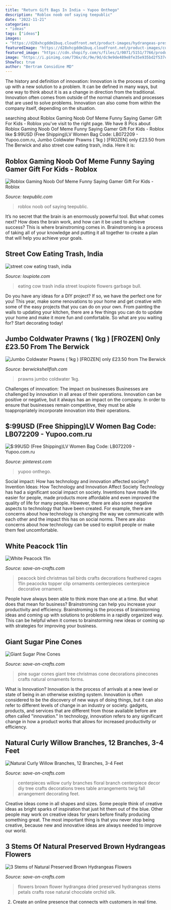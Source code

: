 ```yaml
---
title: "Return Gift Bags In India ~ Yupoo Onthego"
description: "Roblox noob oof saying teepublic"
date: "2022-11-21"
categories:
- "ideas"
tags: ["ideas"]
images:
- "https://d28xhcgddm1buq.cloudfront.net/product-images/hydrangeas-preserved-brown-flowers-3-stems-3.jpg"
featuredImage: "https://d28xhcgddm1buq.cloudfront.net/product-images/curly-willow-branches-12-branches-bunch-natural-4-5-feet-9.jpg"
featured_image: "https://cdn.shopify.com/s/files/1/0071/5151/7766/products/image3_1200x1200.jpeg?v=1558359670"
image: "https://i.pinimg.com/736x/dc/9e/9d/dc9e9de489e8fe35e935bd2f537cde0b.jpg"
ShowToc: true
author: "Bertram Considine MD"
---
```



The history and definition of innovation:
Innovation is the process of coming up with a new solution to a problem. It can be defined in many ways, but one way to think about it is as a change in direction from the traditional. Innovation often comes from outside of the normal channels and processes that are used to solve problems. Innovation can also come from within the company itself, depending on the situation.

	

		
searching about Roblox Gaming Noob Oof Meme Funny Saying Gamer Gift For Kids - Roblox you've visit to the right page. We have 8 Pics about Roblox Gaming Noob Oof Meme Funny Saying Gamer Gift For Kids - Roblox like $:99USD (Free Shipping)LV Women Bag Code: LB072209 - Yupoo.com.ru, Jumbo Coldwater Prawns ( 1kg ) [FROZEN] only £23.50 from The Berwick and also street cow eating trash, india. Here it is:
		
    
## Roblox Gaming Noob Oof Meme Funny Saying Gamer Gift For Kids - Roblox

<img loading=lazy src="https://res.cloudinary.com/teepublic/image/private/s--kvJMurGQ--/t_Preview/t_watermark_lock/b_rgb:191919,c_lpad,f_jpg,h_630,q_90,w_1200/v1597247639/production/designs/13010224_0.jpg" onerror="this.onerror=null;this.src='https://tse3.mm.bing.net/th?id=OIP.ZvrdrW4cSZhPuk8Jt_SXZAHaD4&amp;pid=15.1';" alt="Roblox Gaming Noob Oof Meme Funny Saying Gamer Gift For Kids - Roblox">

_Source: teepublic.com_

>roblox noob oof saying teepublic. 

	

It’s no secret that the brain is an enormously powerful tool. But what comes next? How does the brain work, and how can it be used to achieve success? This is where brainstroming comes in. Brainstroming is a process of taking all of your knowledge and putting it all together to create a plan that will help you achieve your goals.

    
## Street Cow Eating Trash, India

<img loading=lazy src="https://www.loupiote.com/photos_l/street-cow-eating-trash-india-14321639422.jpg" onerror="this.onerror=null;this.src='https://tse1.mm.bing.net/th?id=OIP.yaa9_sBjIELdcqdEDvuSbwHaE7&amp;pid=15.1';" alt="street cow eating trash, india">

_Source: loupiote.com_

>eating cow trash india street loupiote flowers garbage bull. 

	

Do you have any ideas for a DIY project? If so, we have the perfect one for you! This year, make some renovations to your home and get creative with some of the easy projects that you can do on your own. From painting the walls to updating your kitchen, there are a few things you can do to update your home and make it more fun and comfortable. So what are you waiting for? Start decorating today!

    
## Jumbo Coldwater Prawns ( 1kg ) [FROZEN] Only £23.50 From The Berwick

<img loading=lazy src="https://cdn.shopify.com/s/files/1/0071/5151/7766/products/image3_1200x1200.jpeg?v=1558359670" onerror="this.onerror=null;this.src='https://tse2.mm.bing.net/th?id=OIP.T7_eKjPTngzYHuILZ-OKWgHaHF&amp;pid=15.1';" alt="Jumbo Coldwater Prawns ( 1kg ) [FROZEN] only £23.50 from The Berwick">

_Source: berwickshellfish.com_

>prawns jumbo coldwater 1kg. 

	

Challenges of innovation: The impact on businesses
Businesses are challenged by innovation in all areas of their operations. Innovation can be positive or negative, but it always has an impact on the company. In order to ensure that businesses remain competitive, they must be able toappropriately incorporate innovation into their operations.

    
## $:99USD (Free Shipping)LV Women Bag Code: LB072209 - Yupoo.com.ru

<img loading=lazy src="https://i.pinimg.com/736x/dc/9e/9d/dc9e9de489e8fe35e935bd2f537cde0b.jpg" onerror="this.onerror=null;this.src='https://tse3.mm.bing.net/th?id=OIP.bFvACsvTaT1-vM-VEGDeKAHaHa&amp;pid=15.1';" alt="$:99USD (Free Shipping)LV Women Bag Code: LB072209 - Yupoo.com.ru">

_Source: pinterest.com_

>yupoo onthego. 

	

Social impact: How has technology and innovation affected society?
Invention Ideas: How Technology and Innovation Affect Society
Technology has had a significant social impact on society. Inventions have made life easier for people, made products more affordable and even improved the quality of life for many people. However, there are also some negative aspects to technology that have been created. For example, there are concerns about how technology is changing the way we communicate with each other and the impact this has on social norms. There are also concerns about how technology can be used to exploit people or make them feel uncomfortable.

    
## White Peacock 11in

<img loading=lazy src="https://d28xhcgddm1buq.cloudfront.net/product-images/11-white-feathered-peacock-with-long-tail-clip-3.jpg" onerror="this.onerror=null;this.src='https://tse3.mm.bing.net/th?id=OIP.Ez-4fNVx3Pngv0-mq1I9AwHaLd&amp;pid=15.1';" alt="White Peacock 11in">

_Source: save-on-crafts.com_

>peacock bird christmas tail birds crafts decorations feathered cages 11in peacocks topper clip ornaments centerpieces centerpiece decorative ornament. 

	

People have always been able to think more than one at a time. But what does that mean for business? Brainstroming can help you increase your productivity and efficiency. Brainstroming is the process of brainstorming ideas and coming up with solutions to problems in a rapidly organized way. This can be helpful when it comes to brainstorming new ideas or coming up with strategies for improving your business.

    
## Giant Sugar Pine Cones

<img loading=lazy src="https://d28xhcgddm1buq.cloudfront.net/product-images/sugar-pine-2.jpg" onerror="this.onerror=null;this.src='https://tse4.mm.bing.net/th?id=OIP.9ToeBYwnFIe9amMltHeS4wHaLG&amp;pid=15.1';" alt="Giant Sugar Pine Cones">

_Source: save-on-crafts.com_

>pine sugar cones giant tree christmas cone decorations pinecones crafts natural ornaments forms. 

	

What is Innovation?
Innovation is the process of arrivals at a new level or state of being in an otherwise existing system. Innovation is often considered to be the discovery of new ways of doing things, but it can also refer to different levels of change in an industry or society. gadgets, products, and services that are different from those available before are often called "innovation." In technology, innovation refers to any significant change in how a product works that allows for increased productivity or efficiency.

    
## Natural Curly Willow Branches, 12 Branches, 3-4 Feet

<img loading=lazy src="https://d28xhcgddm1buq.cloudfront.net/product-images/curly-willow-branches-12-branches-bunch-natural-4-5-feet-9.jpg" onerror="this.onerror=null;this.src='https://tse2.mm.bing.net/th?id=OIP.xdeSg4aKPgzxCGRozjVcpgHaLH&amp;pid=15.1';" alt="Natural Curly Willow Branches, 12 Branches, 3-4 Feet">

_Source: save-on-crafts.com_

>centerpieces willow curly branches floral branch centerpiece decor diy tree crafts decorations trees table arrangements twig fall arrangement decorating feet. 

	

Creative ideas come in all shapes and sizes. Some people think of creative ideas as bright sparks of inspiration that just hit them out of the blue. Other people may work on creative ideas for years before finally producing something great. The most important thing is that you never stop being creative, because new and innovative ideas are always needed to improve our world.

    
## 3 Stems Of Natural Preserved Brown Hydrangeas Flowers

<img loading=lazy src="https://d28xhcgddm1buq.cloudfront.net/product-images/hydrangeas-preserved-brown-flowers-3-stems-3.jpg" onerror="this.onerror=null;this.src='https://tse4.mm.bing.net/th?id=OIP.CyxXAkoVuwBxcizLAJ61KwHaLF&amp;pid=15.1';" alt="3 Stems of Natural Preserved Brown Hydrangeas Flowers">

_Source: save-on-crafts.com_

>flowers brown flower hydrangea dried preserved hydrangeas stems petals crafts rose natural chocolate orchid silk. 

	

2. Create an online presence that connects with customers in real time.

